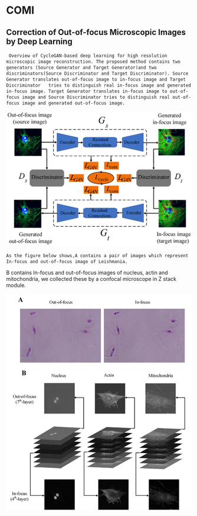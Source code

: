 # COMI
## Correction of Out-of-focus Microscopic Images by Deep Learning 

     Overview of CycleGAN-based deep learning for high resolution microscopic image reconstruction. The proposed method contains two generators (Source Generator and Target Generator)and two discriminators(Source Discriminator and Target Discriminator). Source Generator translates out-of-focus image to in-focus image and Target Discriminator   tries to distinguish real in-focus image and generated in-focus image. Target Generator translates in-focus image to out-of-focus image and Source Discriminator tries to distinguish real out-of-focus image and generated out-of-focus image.
     
![](https://github.com/jiangdat/COMI/raw/main/figure/figure2.png)


    As the figure below shows,A contains a pair of images which represent In-focus and out-of-focus image of Leishmania.
B contains In-focus and out-of-focus images of nucleus, actin and mitochondria, we collected these by a confocal microscope in Z stack module. 

![](https://github.com/jiangdat/COMI/raw/main/figure/figure1.png)








